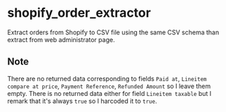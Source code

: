 shopify_order_extractor
=======================

Extract orders from Shopify to CSV file using the same CSV schema than extract from web administrator page.

Note
----
There are no returned data corresponding to fields ``Paid at``, ``Lineitem compare at price``, ``Payment Reference``, ``Refunded Amount`` so I leave them empty. There is no returned data either for field ``Lineitem taxable`` but I remark that it's always ``true`` so I harcoded it to ``true``.
